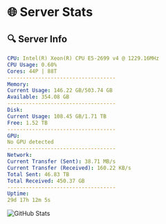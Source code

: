 # 🌐 Server Stats
## 🔍 Server Info
```yaml
CPU: Intel(R) Xeon(R) CPU E5-2699 v4 @ 1229.16MHz
CPU Usage: 0.60%
Cores: 44P | 88T
-----------------------------------
Memory:
Current Usage: 146.22 GB/503.74 GB
Available: 354.08 GB
-----------------------------------
Disk:
Current Usage: 108.45 GB/1.71 TB
Free: 1.52 TB
-----------------------------------
GPU:
No GPU detected
-----------------------------------
Network:
Current Transfer (Sent): 38.71 MB/s
Current Transfer (Received): 160.22 KB/s
Total Sent: 46.83 TB
Total Received: 450.37 GB
-----------------------------------
Uptime:
29d 17h 12m 5s
```
![GitHub Stats](https://img.shields.io/badge/Updated-2025-04-06_14:34:54-blue)
